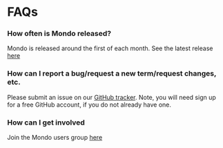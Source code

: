 ---
---
# FAQs

### How often is Mondo released?

Mondo is released around the first of each month. See the latest release [here](https://github.com/monarch-initiative/mondo/releases)

### How can I report a bug/request a new term/request changes, etc.

Please submit an issue on our [GitHub tracker](https://github.com/monarch-initiative/mondo). Note, you will need sign up for a free GitHub account, if you do not already have one.

### How can I get involved

Join the Mondo users group [here](https://groups.google.com/forum/#!forum/mondo-users)